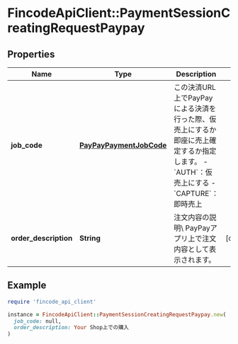 # FincodeApiClient::PaymentSessionCreatingRequestPaypay

## Properties

| Name | Type | Description | Notes |
| ---- | ---- | ----------- | ----- |
| **job_code** | [**PayPayPaymentJobCode**](PayPayPaymentJobCode.md) | この決済URL上でPayPayによる決済を行った際、仮売上にするか即座に売上確定するか指定します。  - &#x60;AUTH&#x60;：仮売上にする - &#x60;CAPTURE&#x60;：即時売上  |  |
| **order_description** | **String** | 注文内容の説明\\ PayPayアプリ上で注文内容として表示されます。  | [optional] |

## Example

```ruby
require 'fincode_api_client'

instance = FincodeApiClient::PaymentSessionCreatingRequestPaypay.new(
  job_code: null,
  order_description: Your Shop上での購入
)
```

